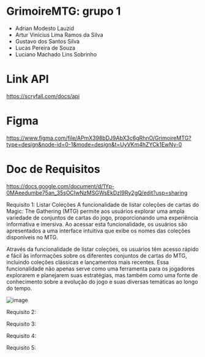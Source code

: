 # GrimoireMTG: grupo 1
- Adrian Modesto Lauzid
- Artur Vinícius Lima Ramos da Silva
- Gustavo dos Santos Silva
- Lucas Pereira de Souza
- Luciano Machado Lins Sobrinho

# Link API
https://scryfall.com/docs/api

# Figma 
https://www.figma.com/file/APmX398bDJ9AbX3c6gRhnO/GrimoireMTG?type=design&node-id=0-1&mode=design&t=UyVKm4hZYCk1EwNy-0

# Doc de Requisitos
https://docs.google.com/document/d/1Yp-0MAeedumbe75an_35sOCIwNzMSGWsEkDzI9Ry2gQ/edit?usp=sharing

Requisito 1: Listar Coleções
A funcionalidade de listar coleções de cartas do Magic: The Gathering (MTG) permite aos usuários explorar uma ampla variedade de conjuntos de cartas do jogo, proporcionando uma experiência informativa e imersiva. Ao acessar esta funcionalidade, os usuários são apresentados a uma interface intuitiva que exibe os nomes das coleções disponíveis no MTG.

Através da funcionalidade de listar coleções, os usuários têm acesso rápido e fácil às informações sobre os diferentes conjuntos de cartas do MTG, incluindo coleções clássicas e lançamentos mais recentes. Essa funcionalidade não apenas serve como uma ferramenta para os jogadores explorarem e planejarem suas estratégias, mas também como uma fonte de conhecimento sobre a evolução do jogo e suas diversas temáticas ao longo do tempo.

![image](https://github.com/Lauzid/fnr-android-project/assets/69322864/3aad1dfe-d391-489d-b2d1-26f6cbd0b896)


Requisito 2: 

Requisito 3:

Requisito 4:

Requisito 5:
